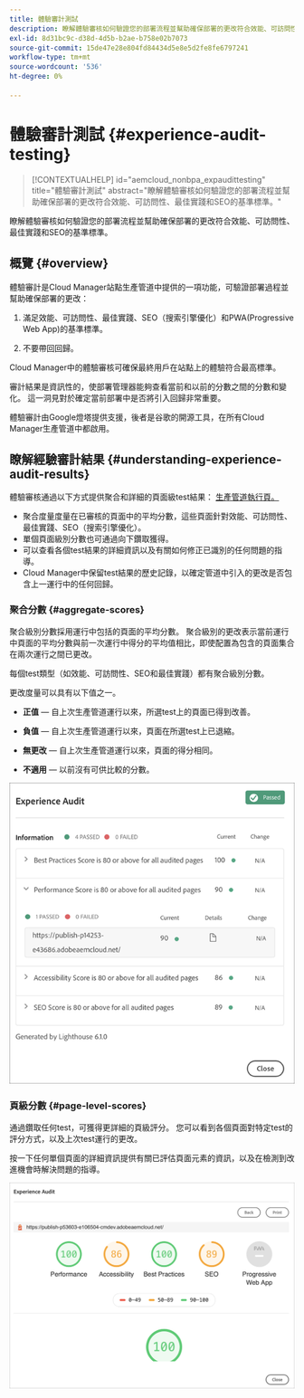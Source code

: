 ```yaml
---
title: 體驗審計測試
description: 瞭解體驗審核如何驗證您的部署流程並幫助確保部署的更改符合效能、可訪問性、最佳實踐和SEO的基準標準。
exl-id: 8d31bc9c-d38d-4d5b-b2ae-b758e02b7073
source-git-commit: 15de47e28e804fd84434d5e8e5d2fe8fe6797241
workflow-type: tm+mt
source-wordcount: '536'
ht-degree: 0%

---
```



# 體驗審計測試 {#experience-audit-testing}

>[!CONTEXTUALHELP]
>id="aemcloud_nonbpa_expaudittesting"
>title="體驗審計測試"
>abstract="瞭解體驗審核如何驗證您的部署流程並幫助確保部署的更改符合效能、可訪問性、最佳實踐和SEO的基準標準。"

瞭解體驗審核如何驗證您的部署流程並幫助確保部署的更改符合效能、可訪問性、最佳實踐和SEO的基準標準。

## 概覽 {#overview}

體驗審計是Cloud Manager站點生產管道中提供的一項功能，可驗證部署過程並幫助確保部署的更改：

1. 滿足效能、可訪問性、最佳實踐、SEO（搜索引擎優化）和PWA(Progressive Web App)的基準標準。

1. 不要帶回回歸。

Cloud Manager中的體驗審核可確保最終用戶在站點上的體驗符合最高標準。

審計結果是資訊性的，使部署管理器能夠查看當前和以前的分數之間的分數和變化。 這一洞見對於確定當前部署中是否將引入回歸非常重要。

體驗審計由Google燈塔提供支援，後者是谷歌的開源工具，在所有Cloud Manager生產管道中都啟用。

## 瞭解經驗審計結果 {#understanding-experience-audit-results}

體驗審核通過以下方式提供聚合和詳細的頁面級test結果： [生產管道執行頁。](/help/implementing/cloud-manager/deploy-code.md)

* 聚合度量度量在已審核的頁面中的平均分數，這些頁面針對效能、可訪問性、最佳實踐、SEO（搜索引擎優化）。
* 單個頁面級別分數也可通過向下鑽取獲得。
* 可以查看各個test結果的詳細資訊以及有關如何修正已識別的任何問題的指導。
* Cloud Manager中保留test結果的歷史記錄，以確定管道中引入的更改是否包含上一運行中的任何回歸。

### 聚合分數 {#aggregate-scores}

聚合級別分數採用運行中包括的頁面的平均分數。 聚合級別的更改表示當前運行中頁面的平均分數與前一次運行中得分的平均值相比，即使配置為包含的頁面集合在兩次運行之間已更改。

每個test類型（如效能、可訪問性、SEO和最佳實踐）都有聚合級別分數。

更改度量可以具有以下值之一。

* **正值**  — 自上次生產管道運行以來，所選test上的頁面已得到改善。

* **負值**  — 自上次生產管道運行以來，頁面在所選test上已退縮。

* **無更改**  — 自上次生產管道運行以來，頁面的得分相同。

* **不適用**  — 以前沒有可供比較的分數。

![經驗審計結果](/help/implementing/cloud-manager/assets/exp-audit-1.png)


### 頁級分數 {#page-level-scores}

通過鑽取任何test，可獲得更詳細的頁級評分。 您可以看到各個頁面對特定test的評分方式，以及上次test運行的更改。

按一下任何單個頁面的詳細資訊提供有關已評估頁面元素的資訊，以及在檢測到改進機會時解決問題的指導。

![頁級分數](/help/implementing/cloud-manager/assets/exp-audit-2.png)
